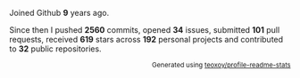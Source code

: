 Joined Github **9** years ago.

Since then I pushed **2560** commits, opened **34** issues, submitted **101** pull requests, received **619** stars across **192** personal projects and contributed to **32** public repositories.

<p align="right"><sub>Generated using <a href="https://github.com/marketplace/actions/profile-readme-stats">teoxoy/profile-readme-stats</a></sub></p>
